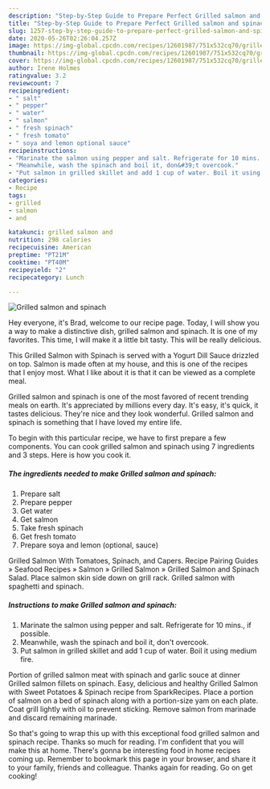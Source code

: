 ```yaml
---
description: "Step-by-Step Guide to Prepare Perfect Grilled salmon and spinach"
title: "Step-by-Step Guide to Prepare Perfect Grilled salmon and spinach"
slug: 1257-step-by-step-guide-to-prepare-perfect-grilled-salmon-and-spinach
date: 2020-05-26T02:26:04.257Z
image: https://img-global.cpcdn.com/recipes/12601987/751x532cq70/grilled-salmon-and-spinach-recipe-main-photo.jpg
thumbnail: https://img-global.cpcdn.com/recipes/12601987/751x532cq70/grilled-salmon-and-spinach-recipe-main-photo.jpg
cover: https://img-global.cpcdn.com/recipes/12601987/751x532cq70/grilled-salmon-and-spinach-recipe-main-photo.jpg
author: Irene Holmes
ratingvalue: 3.2
reviewcount: 7
recipeingredient:
- " salt"
- " pepper"
- " water"
- " salmon"
- " fresh spinach"
- " fresh tomato"
- " soya and lemon optional sauce"
recipeinstructions:
- "Marinate the salmon using pepper and salt. Refrigerate for 10 mins., if possible."
- "Meanwhile, wash the spinach and boil it, don&#39;t overcook."
- "Put salmon in grilled skillet and add 1 cup of water. Boil it using medium fire."
categories:
- Recipe
tags:
- grilled
- salmon
- and

katakunci: grilled salmon and 
nutrition: 298 calories
recipecuisine: American
preptime: "PT21M"
cooktime: "PT40M"
recipeyield: "2"
recipecategory: Lunch

---
```



![Grilled salmon and spinach](https://img-global.cpcdn.com/recipes/12601987/751x532cq70/grilled-salmon-and-spinach-recipe-main-photo.jpg)

Hey everyone, it's Brad, welcome to our recipe page. Today, I will show you a way to make a distinctive dish, grilled salmon and spinach. It is one of my favorites. This time, I will make it a little bit tasty. This will be really delicious.

This Grilled Salmon with Spinach is served with a Yogurt Dill Sauce drizzled on top. Salmon is made often at my house, and this is one of the recipes that I enjoy most. What I like about it is that it can be viewed as a complete meal.

Grilled salmon and spinach is one of the most favored of recent trending meals on earth. It's appreciated by millions every day. It's easy, it's quick, it tastes delicious. They're nice and they look wonderful. Grilled salmon and spinach is something that I have loved my entire life.


To begin with this particular recipe, we have to first prepare a few components. You can cook grilled salmon and spinach using 7 ingredients and 3 steps. Here is how you cook it.

<!--inarticleads1-->

##### The ingredients needed to make Grilled salmon and spinach:

1. Prepare  salt
1. Prepare  pepper
1. Get  water
1. Get  salmon
1. Take  fresh spinach
1. Get  fresh tomato
1. Prepare  soya and lemon (optional, sauce)


Grilled Salmon With Tomatoes, Spinach, and Capers. Recipe Pairing Guides » Seafood Recipes » Salmon » Grilled Salmon » Grilled Salmon and Spinach Salad. Place salmon skin side down on grill rack. Grilled salmon with spaghetti and spinach. 

<!--inarticleads2-->

##### Instructions to make Grilled salmon and spinach:

1. Marinate the salmon using pepper and salt. Refrigerate for 10 mins., if possible.
1. Meanwhile, wash the spinach and boil it, don&#39;t overcook.
1. Put salmon in grilled skillet and add 1 cup of water. Boil it using medium fire.


Portion of grilled salmon meat with spinach and garlic souce at dinner Grilled salmon fillets on spinach. Easy, delicious and healthy Grilled Salmon with Sweet Potatoes &amp; Spinach recipe from SparkRecipes. Place a portion of salmon on a bed of spinach along with a portion-size yam on each plate. Coat grill lightly with oil to prevent sticking. Remove salmon from marinade and discard remaining marinade. 

So that's going to wrap this up with this exceptional food grilled salmon and spinach recipe. Thanks so much for reading. I'm confident that you will make this at home. There's gonna be interesting food in home recipes coming up. Remember to bookmark this page in your browser, and share it to your family, friends and colleague. Thanks again for reading. Go on get cooking!
